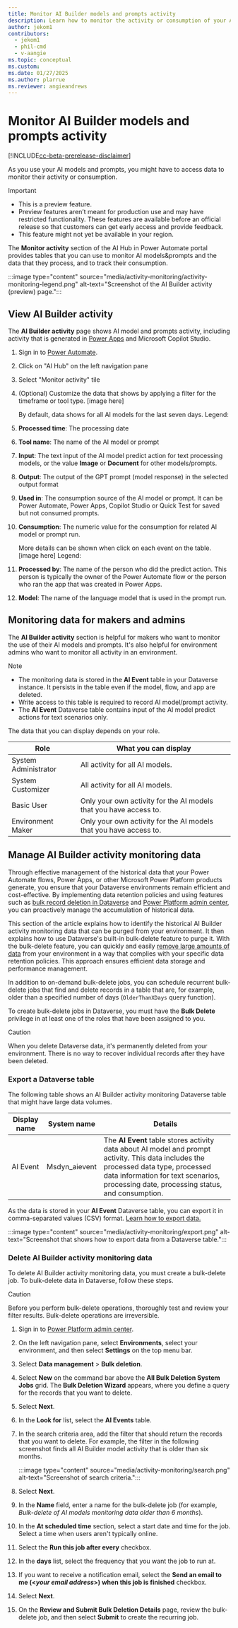 ```yaml
---
title: Monitor AI Builder models and prompts activity
description: Learn how to monitor the activity or consumption of your AI models and prompts.
author: jekom1
contributors: 
  - jekom1
  - phil-cmd
  - v-aangie
ms.topic: conceptual
ms.custom: 
ms.date: 01/27/2025
ms.author: plarrue
ms.reviewer: angieandrews
---
```


# Monitor AI Builder models and prompts activity 

[!INCLUDE[cc-beta-prerelease-disclaimer](./includes/cc-beta-prerelease-disclaimer.md)]

As you use your AI models and prompts, you might have to access data to monitor their activity or consumption.

> [!IMPORTANT]
> - This is a preview feature.
> - Preview features aren’t meant for production use and may have restricted functionality. These features are available before an official release so that customers can get early access and provide feedback.
> - This feature might not yet be available in your region.

The **Monitor activity** section of the AI Hub in Power Automate portal provides tables that you can use to monitor AI models&prompts and the data that they process, and to track their consumption.

:::image type="content" source="media/activity-monitoring/activity-monitoring-legend.png" alt-text="Screenshot of the AI Builder activity (preview) page.":::

## View AI Builder activity

The **AI Builder activity** page shows AI model and prompts activity, including activity that is generated in [Power Apps](/power-apps/powerapps-overview) and Microsoft Copilot Studio.

1. Sign in to [Power Automate](https://make.powerautomate.com).
2. Click on "AI Hub" on the left navigation pane
3. Select "Monitor activity" tile
1. (Optional) Customize the data that shows by applying a filter for the timeframe or tool type.
   [image here]

    By default, data shows for all AI models for the last seven days.
Legend:

1. **Processed time**: The processing date
2. **Tool name**: The name of the AI model or prompt
3. **Input**: The text input of the AI model predict action for text processing models, or the value **Image** or **Document** for other models/prompts.
4. **Output**: The output of the GPT prompt (model response) in the selected output format
5. **Used in**: The consumption source of the AI model or prompt. It can be Power Automate, Power Apps, Copilot Studio or Quick Test for saved but not consumed prompts.
6. **Consumption**: The numeric value for the consumption for related AI model or prompt run.

   More details can be shown when click on each event on the table.
   [image here]
   Legend:
   
1. **Processed by**: The name of the person who did the predict action. This person is typically the owner of the Power Automate flow or the person who ran the app that was created in Power Apps.
1. **Model**: The name of the language model that is used in the prompt run.

## Monitoring data for makers and admins

The **AI Builder activity** section is helpful for makers who want to monitor the use of their AI models and prompts. It's also helpful for environment admins who want to monitor all activity in an environment.

> [!NOTE]
> - The monitoring data is stored in the **AI Event** table in your Dataverse instance. It persists in the table even if the model, flow, and app are deleted.
> - Write access to this table is required to record AI model/prompt activity.
> - The **AI Event** Dataverse table contains input of the AI model predict actions for text scenarios only.

The data that you can display depends on your role.

| Role | What you can display |
|---|---|
| System Administrator | All activity for all AI models. |
| System Customizer | All activity for all AI models. |
| Basic User | Only your own activity for the AI models that you have access to. |
| Environment Maker | Only your own activity for the AI models that you have access to. |

## Manage AI Builder activity monitoring data

Through effective management of the historical data that your Power Automate flows, Power Apps, or other Microsoft Power Platform products generate, you ensure that your Dataverse environments remain efficient and cost-effective. By implementing data retention policies and using features such as [bulk record deletion in Dataverse](/power-platform/admin/delete-bulk-records) and [Power Platform admin center](https://admin.powerplatform.microsoft.com/), you can proactively manage the accumulation of historical data.

This section of the article explains how to identify the historical AI Builder activity monitoring data that can be purged from your environment. It then explains how to use Dataverse's built-in bulk-delete feature to purge it. With the bulk-delete feature, you can quickly and easily [remove large amounts of data](/power-apps/developer/data-platform/delete-data-bulk) from your environment in a way that complies with your specific data retention policies. This approach ensures efficient data storage and performance management.

In addition to on-demand bulk-delete jobs, you can schedule recurrent bulk-delete jobs that find and delete records in a table that are, for example, older than a specified number of days (`OlderThanXDays` query function).

To create bulk-delete jobs in Dataverse, you must have the **Bulk Delete** privilege in at least one of the roles that have been assigned to you.

> [!CAUTION]
> When you delete Dataverse data, it's permanently deleted from your environment. There is no way to recover individual records after they have been deleted.

### Export a Dataverse table

The following table shows an AI Builder activity monitoring Dataverse table that might have large data volumes.

| Display name | System name | Details |
|--------|--------|--------|
| AI Event | Msdyn\_aievent | The **AI Event** table stores activity data about AI model and prompt activity. This data includes the processed data type, processed data information for text scenarios, processing date, processing status, and consumption. |

As the data is stored in your **AI Event** Dataverse table, you can export it in comma-separated values (CSV) format. [Learn how to export data.](/power-apps/maker/data-platform/data-platform-import-export#export-data0)

:::image type="content" source="media/activity-monitoring/export.png" alt-text="Screenshot that shows how to export data from a Dataverse table.":::

### Delete AI Builder activity monitoring data

To delete AI Builder activity monitoring data, you must create a bulk-delete job. To bulk-delete data in Dataverse, follow these steps.

> [!CAUTION]
> Before you perform bulk-delete operations, thoroughly test and review your filter results. Bulk-delete operations are irreversible.

1. Sign in to [Power Platform admin center](https://admin.powerplatform.microsoft.com/).
1. On the left navigation pane, select **Environments**, select your environment, and then select **Settings** on the top menu bar.
1. Select **Data management** \> **Bulk deletion**.
1. Select **New** on the command bar above the **All Bulk Deletion System Jobs** grid. The **Bulk Deletion Wizard** appears, where you define a query for the records that you want to delete.
1. Select **Next**.
1. In the **Look for** list, select the **AI Events** table.
1. In the search criteria area, add the filter that should return the records that you want to delete. For example, the filter in the following screenshot finds all AI Builder model activity that is older than six months.

    :::image type="content" source="media/activity-monitoring/search.png" alt-text="Screenshot of search criteria.":::

1. Select **Next**.
1. In the **Name** field, enter a name for the bulk-delete job (for example, *Bulk-delete of AI models monitoring data older than 6 months*).
1. In the **At scheduled time** section, select a start date and time for the job. Select a time when users aren't typically online.
1. Select the **Run this job after every** checkbox.
1. In the **days** list, select the frequency that you want the job to run at.
1. If you want to receive a notification email, select the **Send an email to me (\<*your email address*\>) when this job is finished** checkbox.
1. Select **Next**.
1. On the **Review and Submit Bulk Deletion Details** page, review the bulk-delete job, and then select **Submit** to create the recurring job.
